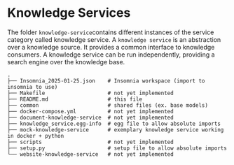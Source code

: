 # Knowledge Services

The folder `knowledge-service`contains different instances of the service category called knowledge service. A `knowledge service` is an abstraction over a knowledge source. It provides a common interface to knowledge consumers. A knowledge service can be run independently, providing a search engine over the knowledge base.

```
.
├── Insomnia_2025-01-25.json    # Insomnia workspace (import to insomnia to use)
├── Makefile                    # not yet implemented
├── README.md                   # this file
├── common                      # shared files (ex. base models)
├── docker-compose.yml          # not yet implemented
├── document-knowledge-service  # not yet implemented
├── knowledge_service.egg-info  # egg file to allow absolute imports
├── mock-knowledge-service      # exemplary knowledge service working in docker + python
├── scripts                     # not yet implemented
├── setup.py                    # setup file to allow absolute imports
└── website-knowledge-service   # not yet implemented
```
